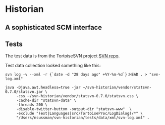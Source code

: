 # Historian

## A sophisticated SCM interface

## Tests

The test data is from the TortoiseSVN project [SVN repo](https://code.google.com/p/tortoisesvn/source/checkout).

Test data collection looked something like this:

    svn log -v --xml -r {`date -d "28 days ago" +%Y-%m-%d`}:HEAD . > "svn-log.xml"

    java -Djava.awt.headless=true -jar ~/svn-historian/vendor/statsvn-0.7.0/statsvn.jar \
         -css ~/svn-historian/vendor/statsvn-0.7.0/statsvn.css \
         -cache-dir "statsvn-data" \
         -threads 200 \
         -disable-twitter-button -output-dir "statsvn-www"  \
         -exclude "(ext|Languages|src/TortoiseProc/LogDialog)/*" \
         "/Users/nsussman/svn-historian/tests/data/xml/svn-log.xml" .
